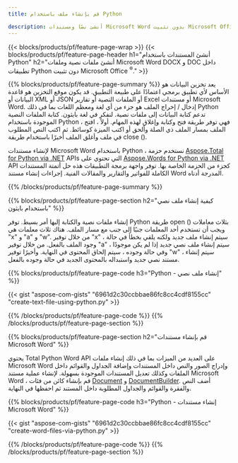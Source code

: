 ```yaml
---
title: قم بإنشاء ملف باستخدام Python 

description: أنشئ نصًا ومستندات Microsoft Word بدون تثبيت Microsoft Office 
---
```


{{< blocks/products/pf/feature-page-wrap >}}
{{< blocks/products/pf/feature-page-header h1="أنشئ المستندات باستخدام Python" h2="أنشئ ملفات نصية وملفات Microsoft Word DOCX و DOC داخل تطبيقات Python دون تثبيت Microsoft Office <sup>&reg;</sup>." >}}

{{% blocks/products/pf/feature-page-summary %}}
يعد تخزين البيانات هو الأساس لأي تطبيق برمجي اعتمادًا على طبيعة التطبيق. قد يكون موقع التخزين هو قاعدة البيانات أو XML أو JSON أو الملفات النصية أو تقارير Excel أو مستندات Microsoft Word. إدخال / إخراج الملف هو جزء من أي لغة ومعظم اللغات بما في ذلك Python تدعم كتابة البيانات إلى ملفات نصية. لنفكر في لغة بايثون. كتابة الملفات النصية الموجودة باستخدام Python ، فهي توفر طريقة فتح وكتابة وإغلاق لهذه المهام. أولاً ، افتح الملف بمسار الملف ذي الصلة وألحق أو اكتب الميزة كوسائط. ثم اكتب النص المطلوب في ملف وأغلق الملف أخيرًا باستخدام طريقة close (). 

لإنشاء مستندات Microsoft Word باستخدام Python ، نستخدم حزمة [Aspose.Total for Python via .NET](https://products.aspose.com/total/python-net/) APIs التي تحتوي على [Aspose.Words for Python via .NET](https://products.aspose.com/words/python-net/) API كجزء من الحزمة الخاصة بها. توفر واجهة برمجة التطبيقات هذه حل أتمتة المستندات الكاملة للفواتير والتقارير والمقالات الفنية. إجراءات إنشاء مستند Word المدرجة أدناه.

{{% /blocks/products/pf/feature-page-summary  %}}

{{% blocks/products/pf/feature-page-section  h2="كيفية إنشاء ملف نصي باستخدام بايثون" %}}

إنشاء ملفات نصية والكتابة إليها أمر بسيط. توفر Python طريقة open () بثلاث معاملات ويجب أن تستخدم أحد المعلمات جنبًا إلى جنب مع مسار الملف. هناك ثلاث معلمات هي "x" و "a" و "w". من خلال توفير "x" ، سيتم إنشاء ملف جديد ولكنه يلقي بخطأ في حالة وجود الملف بالفعل. من خلال توفير "a" ، سيتم إنشاء ملف نصي جديد إذا لم يكن موجودًا وفي حالة وجوده ، سيتم إلحاق المحتوى في النهاية. وأخيرًا توفير "w" ، سيتم إنشاء مستند نصي جديد واستبداله بالمحتوى الجديد في حالة وجوده بالفعل.

{{% blocks/products/pf/feature-page-code h3="Python - إنشاء ملف نصي" %}}

{{< gist "aspose-com-gists" "6961d2c30ccbbae86fc8cc4cdf8155cc" "create-text-file-using-python.py" >}}

{{% /blocks/products/pf/feature-page-code  %}}
{{% /blocks/products/pf/feature-page-section %}}

{{% blocks/products/pf/feature-page-section  h2="قم بإنشاء مستندات Microsoft Word" %}}

يحتوي Total Python Word API على العديد من الميزات بما في ذلك إنشاء ملفات Microsoft Word وإدراج الصور والنص داخل المستندات وإضافة الجداول والقوائم داخل الملفات وكذلك تعديل المستندات الموجودة بسهولة. لإنشاء عملية مستند Microsoft Word ، قم بإنشاء كائن من فئات [Document](https://reference.aspose.com/words/python-net/aspose.words/document/) و [DocumentBuilder](https://reference.aspose.com/words/python-net/aspose.words/documentbuilder/). أضف النص والفقرة والقوائم والجداول المطلوبة داخل المستند ثم احفظها في النهاية.

{{% blocks/products/pf/feature-page-code h3="Python - إنشاء مستندات Microsoft Word" %}}

{{< gist "aspose-com-gists" "6961d2c30ccbbae86fc8cc4cdf8155cc" "create-word-files-via-python.py" >}}

{{% /blocks/products/pf/feature-page-code  %}}
{{% /blocks/products/pf/feature-page-section %}}